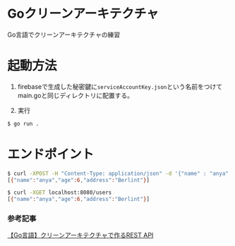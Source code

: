 # Goクリーンアーキテクチャ

Go言語でクリーンアーキテクチャの練習


# 起動方法
1. firebaseで生成した秘密鍵に```serviceAccountKey.json```という名前をつけてmain.goと同じディレクトリに配置する。

2. 実行
```sh
$ go run .
```

# エンドポイント
```sh
$ curl -XPOST -H "Content-Type: application/json" -d '{"name" : "anya" , "age" : 6, "address": "Berlint"}' localhost:8080/users
[{"name":"anya","age":6,"address":"Berlint"}]
```

```sh
$ curl -XGET localhost:8080/users
[{"name":"anya","age":6,"address":"Berlint"}]
```

### 参考記事

[【Go言語】クリーンアーキテクチャで作るREST API](https://rightcode.co.jp/blog/information-technology/golang-clean-architecture-rest-api-syain)
